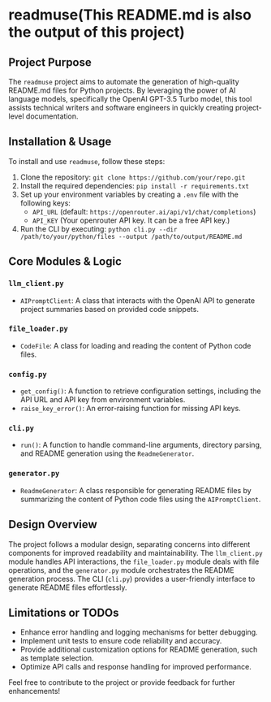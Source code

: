 # readmuse(This README.md is also the output of this project)

## Project Purpose
The `readmuse` project aims to automate the generation of high-quality README.md files for Python projects. By leveraging the power of AI language models, specifically the OpenAI GPT-3.5 Turbo model, this tool assists technical writers and software engineers in quickly creating project-level documentation.

## Installation & Usage
To install and use `readmuse`, follow these steps:
1. Clone the repository: `git clone https://github.com/your/repo.git`
2. Install the required dependencies: `pip install -r requirements.txt`
3. Set up your environment variables by creating a `.env` file with the following keys:
   - `API_URL` (default: `https://openrouter.ai/api/v1/chat/completions`)
   - `API_KEY` (Your openrouter API key. It can be a free API key.)
4. Run the CLI by executing: `python cli.py --dir /path/to/your/python/files --output /path/to/output/README.md`

## Core Modules & Logic
### `llm_client.py`
- `AIPromptClient`: A class that interacts with the OpenAI API to generate project summaries based on provided code snippets.

### `file_loader.py`
- `CodeFile`: A class for loading and reading the content of Python code files.

### `config.py`
- `get_config()`: A function to retrieve configuration settings, including the API URL and API key from environment variables.
- `raise_key_error()`: An error-raising function for missing API keys.

### `cli.py`
- `run()`: A function to handle command-line arguments, directory parsing, and README generation using the `ReadmeGenerator`.

### `generator.py`
- `ReadmeGenerator`: A class responsible for generating README files by summarizing the content of Python code files using the `AIPromptClient`.

## Design Overview
The project follows a modular design, separating concerns into different components for improved readability and maintainability. The `llm_client.py` module handles API interactions, the `file_loader.py` module deals with file operations, and the `generator.py` module orchestrates the README generation process. The CLI (`cli.py`) provides a user-friendly interface to generate README files effortlessly.

## Limitations or TODOs
- Enhance error handling and logging mechanisms for better debugging.
- Implement unit tests to ensure code reliability and accuracy.
- Provide additional customization options for README generation, such as template selection.
- Optimize API calls and response handling for improved performance.

Feel free to contribute to the project or provide feedback for further enhancements!